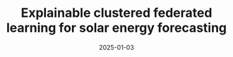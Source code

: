 ---
title: "Explainable clustered federated learning for solar energy forecasting"
authors: "S. S. Ali, M. Ali, D. M. S. Bhatti, and B. J. Choi"
date: 2025-01-03
venue: "Energies"
volume: "18"
number: "9"
pages: "2380"
doi: "https://doi.org/10.3390/en18092380"
type: "manuscript"
category: "manuscripts"
layout: single
author_profile: true
--- 